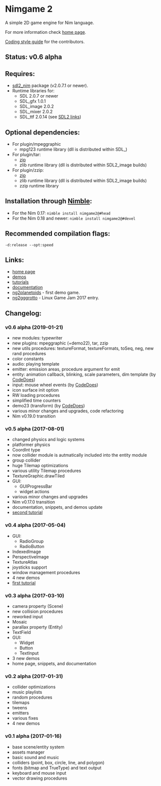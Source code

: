 Nimgame 2
=========

A simple 2D game engine for Nim language.

For more information check [home page](https://vladar4.github.io/nimgame2/).

[Coding style guide](STYLE.md) for the contributors.


Status: v0.6 alpha
------------------


Requires:
---------

* [sdl2_nim](https://github.com/Vladar4/sdl2_nim) package (v2.0.7.1 or newer).
* Runtime libraries for:
  * SDL 2.0.7 or newer
  * SDL_gfx 1.0.1
  * SDL_image 2.0.2
  * SDL_mixer 2.0.2
  * SDL_ttf 2.0.14
(see [SDL2 links](https://github.com/Vladar4/sdl2_nim/blob/master/LINKS.md))


Optional dependencies:
----------------------

* For plugin/mpeggraphic
  * mpg123 runtime library (dll is distributed within SDL_)
* For plugin/tar:
  * [zip](https://github.com/nim-lang/zip)
  * zlib runtime library (dll is distributed within SDL2_image builds)
* For plugin/zzip:
  * [zip](https://github.com/nim-lang/zip)
  * zlib runtime library (dll is distributed within SDL2_image builds)
  * zzip runtime library


Installation through [Nimble](https://github.com/nim-lang/nimble):
------------------------------------------------------------------

* For the Nim 0.17: `nimble install nimgame2@#head`
* For the Nim 0.18 and newer: `nimble install nimgame2@#devel`


Recommended compilation flags:
------------------------------
`-d:release --opt:speed`


Links:
------

* [home page](https://vladar4.github.io/nimgame2/)
* [demos](demos)
* [tutorials](https://vladar4.github.io/nimgame2/tutorials)
* [documentation](https://vladar4.github.io/nimgame2/docs.html)
* [ng2planetoids](https://github.com/Vladar4/ng2planetoids) - first demo game.
* [ng2gggrotto](https://github.com/Vladar4/ng2gggrotto) - Linux Game Jam 2017 entry.


Changelog:
----------

### v0.6 alpha (2019-01-21)
* new modules: typewriter
* new plugins: mpeggraphic (+demo22), tar, zzip
* new utils procedures: textureFormat, textureFormats, toSeq, neg, new rand procedures
* color constants
* audio: playing template
* emitter: emission areas, procedure argument for emit
* entity: animation callback, blinking, scale parameters, dim template (by [CodeDoes](https://github.com/CodeDoes))
* input: mouse wheel events (by [CodeDoes](https://github.com/CodeDoes))
* icon surface init option
* RW loading procedures
* simplified time counters
* demo23 (transform) (by [CodeDoes](https://github.com/CodeDoes))
* various minor changes and upgrades, code refactoring
* Nim v0.19.0 transition


### v0.5 alpha (2017-08-01)
* changed physics and logic systems
* platformer physics
* CoordInt type
* now collider module is autmatically included into the entity module
* group collider
* huge Tilemap optimizations
* various utility Tilemap procedures
* TextureGraphic.drawTiled
* GUI:
  * GUIProgressBar
  * widget actions
* various minor changes and upgrades
* Nim v0.17.0 transition
* documentation, snippets, and demos update
* [second tutorial](https://vladar4.github.io/nimgame2/tut102_platformer.html)

### v0.4 alpha (2017-05-04)
* GUI:
  * RadioGroup
  * RadioButton
* IndexedImage
* PerspectiveImage
* TextureAtlas
* joysticks support
* window management procedures
* 4 new demos
* [first tutorial](https://vladar4.github.io/nimgame2/tut101_bounce.html)


### v0.3 alpha (2017-03-10)
* camera property (Scene)
* new collision procedures
* reworked input
* Mosaic
* parallax property (Entity)
* TextField
* GUI:
  * Widget
  * Button
  * TextInput
* 3 new demos
* home page, snippets, and documentation

### v0.2 alpha (2017-01-31)
* collider optimizations
* music playlists
* random procedures
* tilemaps
* tweens
* emitters
* various fixes
* 4 new demos

### v0.1 alpha (2017-01-16)
* base scene/entity system
* assets manager
* basic sound and music
* colliders (point, box, circle, line, and polygon)
* fonts (bitmap and TrueType) and text output
* keyboard and mouse input
* vector drawing procedures


